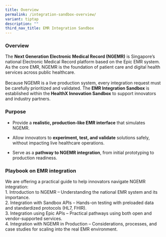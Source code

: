 ```yaml
---
title: Overview
permalink: /integration-sandbox-overview/
variant: tiptap
description: ""
third_nav_title: EMR Integration Sandbox
---
```

<h3>Overview</h3>
<p>The <strong>Next Generation Electronic Medical Record (NGEMR)</strong> is
Singapore’s national Electronic Medical Record platform based on the Epic
EMR system. As the core EMR, NGEMR is the foundation of patient care and
digital health services across public healthcare.
<br>
<br>Because NGEMR is a live production system, every integration request must
be carefully prioritized and validated. The <strong>EMR Integration Sandbox </strong>is
established within the<strong> HealthX Innovation Sandbox</strong> to support
innovators and industry partners.</p>
<h3>Purpose</h3>
<ul data-tight="true" class="tight">
<li>
<p>Provide a <strong>realistic, production-like EMR interface</strong> that
simulates NGEMR.</p>
</li>
<li>
<p>Allow innovators to <strong>experiment, test, and validate</strong> solutions
safely, without impacting live healthcare operations.</p>
</li>
<li>
<p>Serve as a <strong>pathway to NGEMR integration</strong>, from initial
prototyping to production readiness.</p>
</li>
</ul>
<h3>Playbook on EMR integration</h3>
<p>We are offering a practical guide to help innovators navigate NGEMR integration:
<br>1. Introduction to NGEMR – Understanding the national EMR system and its
importance.
<br>2. Integration with Sandbox APIs – Hands-on testing with preloaded data
and standardized protocols (HL7, FHIR).
<br>3. Integration using Epic APIs – Practical pathways using both open and
vendor-supported services.
<br>4. Integration with NGEMR in Production – Considerations, processes, and
case studies for scaling into the real EMR environment.</p>
<p></p>